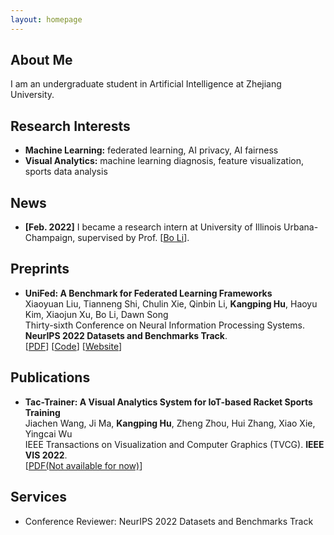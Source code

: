 ```yaml
---
layout: homepage
---
```


## About Me

I am an undergraduate student in Artificial Intelligence at Zhejiang University.

## Research Interests

- **Machine Learning:** federated learning, AI privacy, AI fairness
- **Visual Analytics:** machine learning diagnosis, feature visualization, sports data analysis

## News

- **[Feb. 2022]** I became a research intern at University of Illinois Urbana-Champaign, supervised by Prof. [[Bo Li](https://aisecure.github.io)].

## Preprints

- **UniFed: A Benchmark for Federated Learning Frameworks**
  <br>
  Xiaoyuan Liu, Tianneng Shi, Chulin Xie, Qinbin Li, **Kangping Hu**, Haoyu Kim, Xiaojun Xu, Bo Li, Dawn Song
  <br>
  Thirty-sixth Conference on Neural Information Processing Systems. **NeurIPS 2022 Datasets and Benchmarks Track**.
  <br>
  [[PDF](https://arxiv.org/pdf/2207.10308.pdf)] [[Code](https://github.com/AI-secure/FLBenchmark-toolkit)] [[Website](https://unifedbenchmark.github.io)]

## Publications

- **Tac-Trainer: A Visual Analytics System for IoT-based Racket Sports Training**
  <br>
  Jiachen Wang, Ji Ma, **Kangping Hu**, Zheng Zhou, Hui Zhang, Xiao Xie, Yingcai Wu
  <br>
  IEEE Transactions on Visualization and Computer Graphics (TVCG). **IEEE VIS 2022**.
  <br>
  [[PDF(Not available for now)](https://zjuidg.org)]

## Services

- Conference Reviewer: NeurIPS 2022 Datasets and Benchmarks Track
